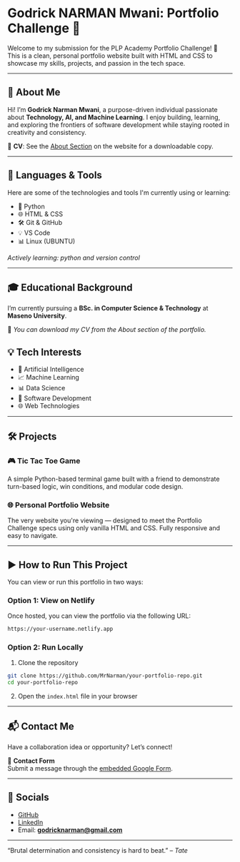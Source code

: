 # Godrick NARMAN Mwani: Portfolio Challenge 🚀

Welcome to my submission for the PLP Academy Portfolio Challenge! 👋  
This is a clean, personal portfolio website built with HTML and CSS to showcase my skills, projects, and passion in the tech space.


---

## 🌟 About Me

Hi! I’m **Godrick Narman Mwani**, a purpose-driven individual passionate about **Technology, AI, and Machine Learning**. I enjoy building, learning, and exploring the frontiers of software development while staying rooted in creativity and consistency.

📄 **CV**: See the [About Section](#) on the website for a downloadable copy.

---


## 🧰 Languages & Tools

Here are some of the technologies and tools I'm currently using or learning:

- 🐍 Python  
- 🌐 HTML & CSS  
- 🛠️ Git & GitHub  
- 💡 VS Code  
- 📊 Linux (UBUNTU)  

*Actively learning: python and version control*

---
## 🎓 Educational Background

I’m currently pursuing a **BSc. in Computer Science & Technology** at **Maseno University**.

📄 *You can download my CV from the About section of the portfolio.*


## 💡 Tech Interests

- 🤖 Artificial Intelligence  
- 📈 Machine Learning  
- 📊 Data Science
- 🧩 Software Development  
- 🌐 Web Technologies  
---
## 🛠️ Projects

### 🎮 Tic Tac Toe Game
A simple Python-based terminal game built with a friend to demonstrate turn-based logic, win conditions, and modular code design.

### 🌐 Personal Portfolio Website
The very website you're viewing — designed to meet the Portfolio Challenge specs using only vanilla HTML and CSS. Fully responsive and easy to navigate.

---
## ▶️ How to Run This Project
You can view or run this portfolio in two ways:

###  Option 1: View on Netlify

Once hosted, you can view the portfolio via the following URL:

```bash
https://your-username.netlify.app
```
###  Option 2: Run Locally
1. Clone the repository
```bash
git clone https://github.com/MrNarman/your-portfolio-repo.git
cd your-portfolio-repo
```
2. Open the `index.html` file in your browser

---

## 📬 Contact Me

Have a collaboration idea or opportunity? Let’s connect!

📝 **Contact Form**  
Submit a message through the [embedded Google Form](#contact).

---

## 🔗 Socials

- [GitHub](https://github.com/MrNarman)
- [LinkedIn](https://www.linkedin.com/in/godrick-mwani-856415262/)
- Email: **godricknarman@gmail.com**

---
“Brutal determination and consistency is hard to beat.” – *Tate*



